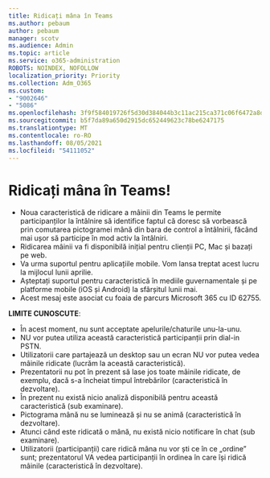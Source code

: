 ```yaml
---
title: Ridicați mâna în Teams
ms.author: pebaum
author: pebaum
manager: scotv
ms.audience: Admin
ms.topic: article
ms.service: o365-administration
ROBOTS: NOINDEX, NOFOLLOW
localization_priority: Priority
ms.collection: Adm_O365
ms.custom:
- "9002646"
- "5086"
ms.openlocfilehash: 3f9f584019726f5d30d384044b3c11ac215ca371c06f6472a8d479b38ccaf537
ms.sourcegitcommit: b5f7da89a650d2915dc652449623c78be6247175
ms.translationtype: MT
ms.contentlocale: ro-RO
ms.lasthandoff: 08/05/2021
ms.locfileid: "54111052"
---
```

# <a name="raise-your-hand-in-teams"></a>Ridicați mâna în Teams!

- Noua caracteristică de ridicare a mâinii din Teams le permite participanților la întâlnire să identifice faptul că doresc să vorbească prin comutarea pictogramei mână din bara de control a întâlnirii, făcând mai ușor să participe în mod activ la întâlniri.
- Ridicarea mâinii va fi disponibilă inițial pentru clienții PC, Mac și bazați pe web.
- Va urma suportul pentru aplicațiile mobile. Vom lansa treptat acest lucru la mijlocul lunii aprilie.
- Așteptați suportul pentru caracteristică în mediile guvernamentale și pe platforme mobile (iOS și Android) la sfârșitul lunii mai.
- Acest mesaj este asociat cu foaia de parcurs Microsoft 365 cu ID 62755.

**LIMITE CUNOSCUTE**:

- În acest moment, nu sunt acceptate apelurile/chaturile unu-la-unu.
- NU vor putea utiliza această caracteristică participanții prin dial-in PSTN.
- Utilizatorii care partajează un desktop sau un ecran NU vor putea vedea mâinile ridicate (lucrăm la această caracteristică).
- Prezentatorii nu pot în prezent să lase jos toate mâinile ridicate, de exemplu, dacă s-a încheiat timpul întrebărilor (caracteristică în dezvoltare).
- În prezent nu există nicio analiză disponibilă pentru această caracteristică (sub examinare).
- Pictograma mână nu se luminează și nu se animă (caracteristică în dezvoltare).
- Atunci când este ridicată o mână, nu există nicio notificare în chat (sub examinare).
- Utilizatorii (participanții) care ridică mâna nu vor ști ce în ce „ordine” sunt; prezentatorul VA vedea participanții în ordinea în care își ridică mâinile (caracteristică în dezvoltare).
